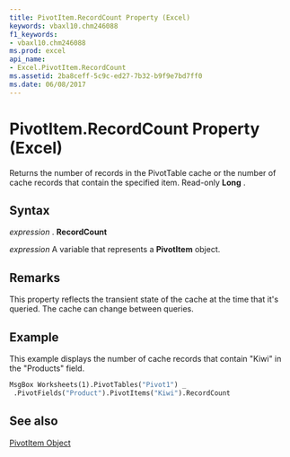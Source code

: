 ```yaml
---
title: PivotItem.RecordCount Property (Excel)
keywords: vbaxl10.chm246088
f1_keywords:
- vbaxl10.chm246088
ms.prod: excel
api_name:
- Excel.PivotItem.RecordCount
ms.assetid: 2ba8ceff-5c9c-ed27-7b32-b9f9e7bd7ff0
ms.date: 06/08/2017
---
```



# PivotItem.RecordCount Property (Excel)

Returns the number of records in the PivotTable cache or the number of cache records that contain the specified item. Read-only  **Long** .


## Syntax

 _expression_ . **RecordCount**

 _expression_ A variable that represents a **PivotItem** object.


## Remarks

This property reflects the transient state of the cache at the time that it's queried. The cache can change between queries.


## Example

This example displays the number of cache records that contain "Kiwi" in the "Products" field.


```vb
MsgBox Worksheets(1).PivotTables("Pivot1") _ 
 .PivotFields("Product").PivotItems("Kiwi").RecordCount
```


## See also


[PivotItem Object](Excel.PivotItem.md)

